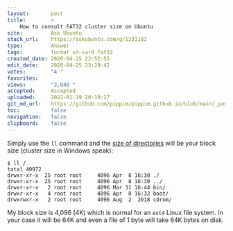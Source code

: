 ```yaml
---
layout:       post
title:        >
    How to consult FAT32 cluster size on Ubuntu
site:         Ask Ubuntu
stack_url:    https://askubuntu.com/q/1231102
type:         Answer
tags:         format sd-card fat32
created_date: 2020-04-25 22:52:55
edit_date:    2020-04-25 23:29:42
votes:        "4 "
favorites:    
views:        "3,048 "
accepted:     Accepted
uploaded:     2022-01-19 20:19:27
git_md_url:   https://github.com/pippim/pippim.github.io/blob/main/_posts/2020/2020-04-25-How-to-consult-FAT32-cluster-size-on-Ubuntu.md
toc:          false
navigation:   false
clipboard:    false
---
```


Simply use the `ll` command and the [size of directories][1] will be your block size (cluster size in Windows speak):

``` 
$ ll /
total 40972
drwxr-xr-x  25 root root     4096 Apr  8 16:30 ./
drwxr-xr-x  25 root root     4096 Apr  8 16:30 ../
drwxr-xr-x   2 root root     4096 Mar 31 16:44 bin/
drwxr-xr-x   4 root root     4096 Apr  8 16:32 boot/
drwxrwxr-x   2 root root     4096 Aug  2  2018 cdrom/
```

My block size is 4,096 (4K) which is normal for an `ext4` Linux file system. In your case it will be 64K and even a file of 1 byte will take 64K bytes on disk.

  [1]: https://unix.stackexchange.com/questions/234065/why-size-reporting-for-directories-is-different-than-other-files
